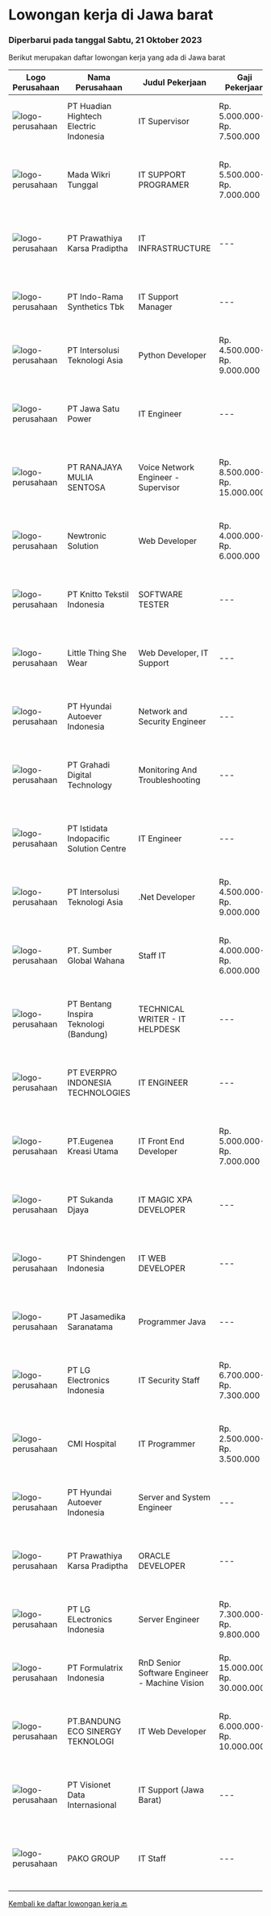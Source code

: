 
  # Lowongan kerja di Jawa barat

  ### Diperbarui pada tanggal Sabtu, 21 Oktober 2023

  Berikut merupakan daftar lowongan kerja yang ada di Jawa barat

  |Logo Perusahaan | Nama Perusahaan | Judul Pekerjaan | Gaji Pekerjaan | Lokasi | Deskripsi | Tanggal diunggah | Pranala |
  | -------------- | --------------- | --------------- | --------- | --------- | -------------- | ------- | ----------- |
  |![logo-perusahaan](https://image-service-cdn.seek.com.au/58d2f78f2a5c4c78bf91262c0d9cd887fbdead5f/ee4dce1061f3f616224767ad58cb2fc751b8d2dc)|PT ​Huadian Hightech Electric Indonesia|IT Supervisor|Rp. 5.000.000-Rp. 7.500.000|Cikarang|Qualifications : Candidate must possess at least a Bachelor's Degree in Computer Science / Information Technology  Must have experience 2 years of...|Selasa, 17 Oktober 2023|https://www.jobstreet.co.id/id/job/it-supervisor-4502012?token=0~12ab7003-40b3-4f79-98e0-c70640c68d61&sectionRank=1&jobId=jobstreet-id-job-4502012|
|![logo-perusahaan](https://image-service-cdn.seek.com.au/0351a635f6f3b612fb8f61a85449a549a13220a0/ee4dce1061f3f616224767ad58cb2fc751b8d2dc)|Mada Wikri Tunggal|IT SUPPORT PROGRAMER|Rp. 5.500.000-Rp. 7.000.000|Bekasi|Tanggung jawab pekerjaan : Merancang, membuat, dan mengembangkan aplikasi untuk pembuatan sistem informasi di lingkungan perusahaan   Mengidentifikasi...|Jumat, 20 Oktober 2023|https://www.jobstreet.co.id/id/job/it-support-programer-4505750?token=0~12ab7003-40b3-4f79-98e0-c70640c68d61&sectionRank=2&jobId=jobstreet-id-job-4505750|
|![logo-perusahaan](https://image-service-cdn.seek.com.au/25f275779d2d36a25f086ac9b1c5b5be868683f6/ee4dce1061f3f616224767ad58cb2fc751b8d2dc)|PT Prawathiya Karsa Pradiptha|IT INFRASTRUCTURE|---|Jakarta Raya|Pendidikan D3 / S1 Teknologi Informatika / Sistem Informatika / Manajemen Informatika Dapat mengoperasikan Linux Pemahaman TCP/IP Pemahaman tentang...|Jumat, 20 Oktober 2023|https://www.jobstreet.co.id/id/job/it-infrastructure-4504883?token=0~12ab7003-40b3-4f79-98e0-c70640c68d61&sectionRank=3&jobId=jobstreet-id-job-4504883|
|![logo-perusahaan](https://image-service-cdn.seek.com.au/111c547d1a72c72834036def0e7e00b335577daf/ee4dce1061f3f616224767ad58cb2fc751b8d2dc)|PT Indo-Rama Synthetics Tbk|IT Support Manager|---|Jawa Barat|Job Responsibilities: Leading, managing, and guiding the IT support team in the day-to-day administration, management of all servers &amp; network...|Selasa, 17 Oktober 2023|https://www.jobstreet.co.id/id/job/it-support-manager-4500987?token=0~12ab7003-40b3-4f79-98e0-c70640c68d61&sectionRank=4&jobId=jobstreet-id-job-4500987|
|![logo-perusahaan](https://image-service-cdn.seek.com.au/f715d3e393651de2fe5a9214d72612dd30f629b2/ee4dce1061f3f616224767ad58cb2fc751b8d2dc)|PT Intersolusi Teknologi Asia|Python Developer|Rp. 4.500.000-Rp. 9.000.000|Bandung|Responsibilities: Designing and building Web Application platform. Ensuring the performance, quality, and responsiveness of applications....|Jumat, 20 Oktober 2023|https://www.jobstreet.co.id/id/job/python-developer-4505797?token=0~12ab7003-40b3-4f79-98e0-c70640c68d61&sectionRank=5&jobId=jobstreet-id-job-4505797|
|![logo-perusahaan](https://image-service-cdn.seek.com.au/c5ae6630d2dedf386d78d1f473d76435c9c20d13/ee4dce1061f3f616224767ad58cb2fc751b8d2dc)|PT Jawa Satu Power|IT Engineer|---|Karawang|Job Requirements:1. Posses at least Bachelor’s Degree from University, preferably from Information Technology or a related field is required2. Minimum...|Rabu, 18 Oktober 2023|https://www.jobstreet.co.id/id/job/it-engineer-4502529?token=0~12ab7003-40b3-4f79-98e0-c70640c68d61&sectionRank=6&jobId=jobstreet-id-job-4502529|
|![logo-perusahaan](https://image-service-cdn.seek.com.au/7474e5388dc01faa059ad0beabd21d312b207e30/ee4dce1061f3f616224767ad58cb2fc751b8d2dc)|PT RANAJAYA MULIA SENTOSA|Voice Network Engineer - Supervisor|Rp. 8.500.000-Rp. 15.000.000|Depok|Kualifikasi: Mempunyai pengalaman minimum 3 tahun di bidang Network Voice Systems. Mengerti Call Routing configuration Memahami IP Telephony / Call...|Kamis, 19 Oktober 2023|https://www.jobstreet.co.id/id/job/voice-network-engineer-supervisor-4503589?token=0~12ab7003-40b3-4f79-98e0-c70640c68d61&sectionRank=7&jobId=jobstreet-id-job-4503589|
|![logo-perusahaan](https://image-service-cdn.seek.com.au/9d4d07b5088c23de0036978f88614f6a174d6d13/ee4dce1061f3f616224767ad58cb2fc751b8d2dc)|Newtronic Solution|Web Developer|Rp. 4.000.000-Rp. 6.000.000|Bandung|Dibutuhkan segera Web Programmer penempatan di Bandung.Kualifikasi: Usia maksimal 30 tahun D3/S1 Bidang Ilmu Komputer, Pemrograman Komputer, atau...|Kamis, 19 Oktober 2023|https://www.jobstreet.co.id/id/job/web-developer-4504222?token=0~12ab7003-40b3-4f79-98e0-c70640c68d61&sectionRank=8&jobId=jobstreet-id-job-4504222|
|![logo-perusahaan](https://image-service-cdn.seek.com.au/95c392ce622d6134b6173f8d6379a0068249ee50/ee4dce1061f3f616224767ad58cb2fc751b8d2dc)|PT Knitto Tekstil Indonesia|SOFTWARE TESTER|---|Bandung|Kami mencari Software Tester yang terampil dan bersemangat untuk bergabung dengan tim kamiTugas dan Tanggung Jawab: Membuat automated test untuk...|Kamis, 19 Oktober 2023|https://www.jobstreet.co.id/id/job/software-tester-4503593?token=0~12ab7003-40b3-4f79-98e0-c70640c68d61&sectionRank=9&jobId=jobstreet-id-job-4503593|
|![logo-perusahaan](https://i.ibb.co/sqvTCh9/112815900-stock-vector-no-image-available-icon-flat-vector.webp)|Little Thing She Wear|Web Developer, IT Support|---|Bandung|Littlethingshewear merupakan perusahaan yang bergerak di bidang fashion, menjual perhiasan kami mencari IT/Web Developer/Web Admin dengan tanggung...|Selasa, 17 Oktober 2023|https://www.jobstreet.co.id/id/job/web-developer-it-support-4501256?token=0~12ab7003-40b3-4f79-98e0-c70640c68d61&sectionRank=10&jobId=jobstreet-id-job-4501256|
|![logo-perusahaan](https://image-service-cdn.seek.com.au/6b27c1b5e1627dbb544ef316ebb60f2e612d82bc/ee4dce1061f3f616224767ad58cb2fc751b8d2dc)|PT Hyundai Autoever Indonesia|Network and Security Engineer|---|Cikarang|Purpose of position-       Design, supports and managed corporate network. Analyzes, resolves and reports on network issues. Must be able to weigh...|Rabu, 18 Oktober 2023|https://www.jobstreet.co.id/id/job/network-and-security-engineer-4503153?token=0~12ab7003-40b3-4f79-98e0-c70640c68d61&sectionRank=11&jobId=jobstreet-id-job-4503153|
|![logo-perusahaan](https://image-service-cdn.seek.com.au/6623e1d4b756afe5031ffcff4a9eb9f56314ea19/ee4dce1061f3f616224767ad58cb2fc751b8d2dc)|PT Grahadi Digital Technology|Monitoring And Troubleshooting|---|Depok|Memantau jaringan yang membutuhkan perhatian khusus agar terhindar dari kendala jaringan. Memantau kinerja perangkat keras dan perangkat lunak selama...|Selasa, 17 Oktober 2023|https://www.jobstreet.co.id/id/job/monitoring-and-troubleshooting-4501098?token=0~12ab7003-40b3-4f79-98e0-c70640c68d61&sectionRank=12&jobId=jobstreet-id-job-4501098|
|![logo-perusahaan](https://image-service-cdn.seek.com.au/415eb542f173b756dfa18820a4c60cefa0b5abfd/ee4dce1061f3f616224767ad58cb2fc751b8d2dc)|PT Istidata Indopacific Solution Centre|IT Engineer|---|Bekasi|Kami membutuhkan manpower untuk posisi IT Engineer untuk ditempatkan di partner kami, perusahaan otomotif terkemuka di Indonesia.Tugas dan Tanggung...|Senin, 16 Oktober 2023|https://www.jobstreet.co.id/id/job/it-engineer-4499991?token=0~12ab7003-40b3-4f79-98e0-c70640c68d61&sectionRank=13&jobId=jobstreet-id-job-4499991|
|![logo-perusahaan](https://image-service-cdn.seek.com.au/f715d3e393651de2fe5a9214d72612dd30f629b2/ee4dce1061f3f616224767ad58cb2fc751b8d2dc)|PT Intersolusi Teknologi Asia|.Net  Developer|Rp. 4.500.000-Rp. 9.000.000|Bandung|Responsibilities : Designing and building applications for the Web platform. Ensuring the performance, quality, and responsiveness of applications....|Kamis, 19 Oktober 2023|https://www.jobstreet.co.id/id/job/.net-developer-4503669?token=0~12ab7003-40b3-4f79-98e0-c70640c68d61&sectionRank=14&jobId=jobstreet-id-job-4503669|
|![logo-perusahaan](https://image-service-cdn.seek.com.au/77b3abb355de8bae75c047ecf73a2bb70192268d/ee4dce1061f3f616224767ad58cb2fc751b8d2dc)|PT. Sumber Global Wahana|Staff IT|Rp. 4.000.000-Rp. 6.000.000|Bekasi|KUALIFIKASI : Pendidikan Minimal S1 Sistem Informasi / Manajemen Informasi Diutamakan pengalaman minimal 2 tahun Wajib bisa mengoperasionalkan google...|Selasa, 17 Oktober 2023|https://www.jobstreet.co.id/id/job/staff-it-4500510?token=0~12ab7003-40b3-4f79-98e0-c70640c68d61&sectionRank=15&jobId=jobstreet-id-job-4500510|
|![logo-perusahaan](https://image-service-cdn.seek.com.au/72d0d2e2e4b9600ae3da31d63df464f33db3525f/ee4dce1061f3f616224767ad58cb2fc751b8d2dc)|PT Bentang Inspira Teknologi (Bandung)|TECHNICAL WRITER - IT HELPDESK|---|Bandung|DESKRIPSI PEKERJAAN Mendokumentasikan, menspesifikasikan, dan membangun sistem perangkat lunak Membuat RAB dalam suatu project, dokumen pra-project...|Selasa, 17 Oktober 2023|https://www.jobstreet.co.id/id/job/technical-writer-it-helpdesk-4501842?token=0~12ab7003-40b3-4f79-98e0-c70640c68d61&sectionRank=16&jobId=jobstreet-id-job-4501842|
|![logo-perusahaan](https://image-service-cdn.seek.com.au/ba4c83c398a8c41b78bec28ff60900515fbd5fe4/ee4dce1061f3f616224767ad58cb2fc751b8d2dc)|PT EVERPRO INDONESIA TECHNOLOGIES|IT ENGINEER|---|Karawang|Main job responsibilities:1. IT network management and operation and maintenance: Responsible for enterprise network construction and operation and...|Senin, 16 Oktober 2023|https://www.jobstreet.co.id/id/job/it-engineer-4496073?token=0~12ab7003-40b3-4f79-98e0-c70640c68d61&sectionRank=17&jobId=jobstreet-id-job-4496073|
|![logo-perusahaan](https://image-service-cdn.seek.com.au/b4eb9154c0dda83bc8cf02c4d14fe3b247ce69df/ee4dce1061f3f616224767ad58cb2fc751b8d2dc)|PT.Eugenea Kreasi Utama|IT Front End Developer|Rp. 5.000.000-Rp. 7.000.000|Bekasi|Requirement :• Bachelor Degree (Sl) Degree in Technology/Technical/information System/ Other related educations.• Min 3 years working experience as a...|Senin, 16 Oktober 2023|https://www.jobstreet.co.id/id/job/it-front-end-developer-4500773?token=0~12ab7003-40b3-4f79-98e0-c70640c68d61&sectionRank=18&jobId=jobstreet-id-job-4500773|
|![logo-perusahaan](https://image-service-cdn.seek.com.au/6d56383b0316bf97f26e28d2c030d8c39fd1c836/ee4dce1061f3f616224767ad58cb2fc751b8d2dc)|PT Sukanda Djaya|IT MAGIC XPA DEVELOPER|---|Bekasi|Requirements Bachelor degree from Information Technology, or Computer Science Minimum 2 years of experience in Magic XPA / XPI Having good knowledge...|Rabu, 18 Oktober 2023|https://www.jobstreet.co.id/id/job/it-magic-xpa-developer-4502507?token=0~12ab7003-40b3-4f79-98e0-c70640c68d61&sectionRank=19&jobId=jobstreet-id-job-4502507|
|![logo-perusahaan](https://image-service-cdn.seek.com.au/d121309f75d99ddd16b6909b8467690dad72138b/ee4dce1061f3f616224767ad58cb2fc751b8d2dc)|PT Shindengen Indonesia|IT WEB DEVELOPER|---|Cikarang|Requirements Must bachelor degree computer/telecommunication Server side implementation experience (php, javaScript, etc) Able to create program with...|Senin, 16 Oktober 2023|https://www.jobstreet.co.id/id/job/it-web-developer-4500190?token=0~12ab7003-40b3-4f79-98e0-c70640c68d61&sectionRank=20&jobId=jobstreet-id-job-4500190|
|![logo-perusahaan](https://image-service-cdn.seek.com.au/7cdc071d90abd96b4cf7706a1694f0662aa509a1/ee4dce1061f3f616224767ad58cb2fc751b8d2dc)|PT Jasamedika Saranatama|Programmer Java|---|Bandung|Deskripsi PekerjaanQualifications: Pendidikan min. D3 (Teknik Informatika / System Informatika / Management Informatika / Sistem Informasi) Memiliki...|Rabu, 18 Oktober 2023|https://www.jobstreet.co.id/id/job/programmer-java-4502611?token=0~12ab7003-40b3-4f79-98e0-c70640c68d61&sectionRank=21&jobId=jobstreet-id-job-4502611|
|![logo-perusahaan](https://image-service-cdn.seek.com.au/cd201111e84225743be95cbcb9c45c20fad0ccad/ee4dce1061f3f616224767ad58cb2fc751b8d2dc)|PT LG Electronics Indonesia|IT Security Staff|Rp. 6.700.000-Rp. 7.300.000|Bekasi|Monitor access to all systems and maintain access control on network and computer systems and document access authorization Maintenance and support of...|Jumat, 13 Oktober 2023|https://www.jobstreet.co.id/id/job/it-security-staff-4498541?token=0~12ab7003-40b3-4f79-98e0-c70640c68d61&sectionRank=22&jobId=jobstreet-id-job-4498541|
|![logo-perusahaan](https://image-service-cdn.seek.com.au/46805aa35a15a5967110e29fae0321451eda21d2/ee4dce1061f3f616224767ad58cb2fc751b8d2dc)|CMI Hospital|IT Programmer|Rp. 2.500.000-Rp. 3.500.000|Bandung|berpendidikan di bidang IT/Komputer/Programmer/Web Developer atau yang relevan lulusan D3/D4/S1 menguasai bahasa pemrograman fresh graduate /...|Senin, 16 Oktober 2023|https://www.jobstreet.co.id/id/job/it-programmer-4500732?token=0~12ab7003-40b3-4f79-98e0-c70640c68d61&sectionRank=23&jobId=jobstreet-id-job-4500732|
|![logo-perusahaan](https://image-service-cdn.seek.com.au/6b27c1b5e1627dbb544ef316ebb60f2e612d82bc/ee4dce1061f3f616224767ad58cb2fc751b8d2dc)|PT Hyundai Autoever Indonesia|Server and System Engineer|---|Cikarang|Purpose of position-       Overall responsible for Windows &amp; Linux server administration, install, configure and troubleshoot Windows &amp; Linux...|Rabu, 18 Oktober 2023|https://www.jobstreet.co.id/id/job/server-and-system-engineer-4503158?token=0~12ab7003-40b3-4f79-98e0-c70640c68d61&sectionRank=24&jobId=jobstreet-id-job-4503158|
|![logo-perusahaan](https://image-service-cdn.seek.com.au/25f275779d2d36a25f086ac9b1c5b5be868683f6/ee4dce1061f3f616224767ad58cb2fc751b8d2dc)|PT Prawathiya Karsa Pradiptha|ORACLE DEVELOPER|---|Jakarta Raya|Qualification : Candidate must possess at least a Diploma Informatics Management, Informatics Technology, or equivalent Maximum 35 years old Familiar...|Kamis, 19 Oktober 2023|https://www.jobstreet.co.id/id/job/oracle-developer-4504268?token=0~12ab7003-40b3-4f79-98e0-c70640c68d61&sectionRank=25&jobId=jobstreet-id-job-4504268|
|![logo-perusahaan](https://image-service-cdn.seek.com.au/30af14e0ee088a8c2340c8a3650bce91102b806f/ee4dce1061f3f616224767ad58cb2fc751b8d2dc)|PT LG ELectronics Indonesia|Server Engineer|Rp. 7.300.000-Rp. 9.800.000|Bekasi|Job Description : Configure and managing servers of Operation System (Windows Server STD 2012, 2016 &amp; 2021, Red Hat Enterprise, Ubuntu) Designing...|Jumat, 13 Oktober 2023|https://www.jobstreet.co.id/id/job/server-engineer-4498503?token=0~12ab7003-40b3-4f79-98e0-c70640c68d61&sectionRank=26&jobId=jobstreet-id-job-4498503|
|![logo-perusahaan](https://image-service-cdn.seek.com.au/4beabdb6787ca5964ef1ad94151be5eb6a081488/ee4dce1061f3f616224767ad58cb2fc751b8d2dc)|PT Formulatrix Indonesia|RnD Senior Software Engineer - Machine Vision|Rp. 15.000.000-Rp. 30.000.000|Bandung|Headquartered in Dubai, United Arab Emirates, FORMULATRIX is a fast-growing robotic automation equipment manufacturer and software solutions provider...|Selasa, 17 Oktober 2023|https://www.jobstreet.co.id/id/job/rnd-senior-software-engineer-machine-vision-4501071?token=0~12ab7003-40b3-4f79-98e0-c70640c68d61&sectionRank=27&jobId=jobstreet-id-job-4501071|
|![logo-perusahaan](https://image-service-cdn.seek.com.au/be82544d34f084b9d534799bc0c6b53ce8be4b90/ee4dce1061f3f616224767ad58cb2fc751b8d2dc)|PT.BANDUNG ECO SINERGY TEKNOLOGI|IT Web Developer|Rp. 6.000.000-Rp. 10.000.000|Bandung|Deskripsi PekerjaanTugas dan Tanggung Jawab: Mampu mengembangkan dan memelihara website Memberikan support kepada divisi lain sesuai dengan kebutuhan...|Senin, 16 Oktober 2023|https://www.jobstreet.co.id/id/job/it-web-developer-4500148?token=0~12ab7003-40b3-4f79-98e0-c70640c68d61&sectionRank=28&jobId=jobstreet-id-job-4500148|
|![logo-perusahaan](https://image-service-cdn.seek.com.au/84d23b3586ee4efd70ea62878095fcc6b1639e33/ee4dce1061f3f616224767ad58cb2fc751b8d2dc)|PT Visionet Data Internasional|IT Support (Jawa Barat)|---|Tasikmalaya|Tanggung Jawab Utama : Monitoring system, jaringan (server), desktop, dan network Melakukan troubleshooting jaringan, hardware dan software Maintain...|Jumat, 13 Oktober 2023|https://www.jobstreet.co.id/id/job/it-support-jawa-barat-4498501?token=0~12ab7003-40b3-4f79-98e0-c70640c68d61&sectionRank=29&jobId=jobstreet-id-job-4498501|
|![logo-perusahaan](https://image-service-cdn.seek.com.au/2bfec4f550962a5128e932cb57aaf49bd48f7ca0/ee4dce1061f3f616224767ad58cb2fc751b8d2dc)|PAKO GROUP|IT Staff|---|Karawang|Job Description Develop applications, systems, and dashboard or create development in line with business needs. Explore new tools and technologies to...|Jumat, 13 Oktober 2023|https://www.jobstreet.co.id/id/job/it-staff-4498322?token=0~12ab7003-40b3-4f79-98e0-c70640c68d61&sectionRank=30&jobId=jobstreet-id-job-4498322|


  [Kembali ke daftar lowongan kerja 🔙](../README.md#daftar-lowongan-kerja)
  